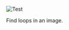 ![Test](https://github.com/philiprbrenan/ImageFindLoops/workflows/Test/badge.svg)

Find loops in an image.